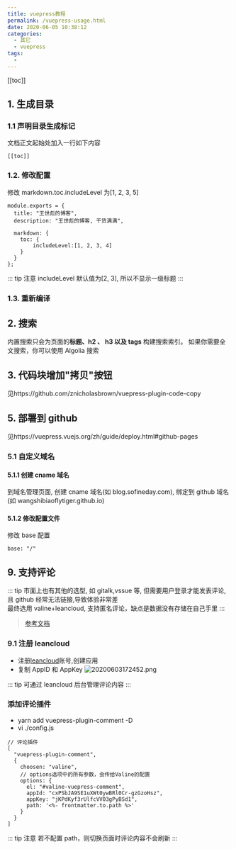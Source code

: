 ```yaml
---
title: vuepress教程
permalink: /vuepress-usage.html
date: 2020-06-05 10:38:12
categories:
  - 其它
  - vuepress
tags:
  -
---
```


[[toc]]

## 1. 生成目录

### 1.1 声明目录生成标记

文档正文起始处加入一行如下内容

```
[[toc]]
```

### 1.2. 修改配置

修改 markdown.toc.includeLevel 为[1, 2, 3, 5]

```
module.exports = {
  title: "王世彪的博客",
  description: "王世彪的博客, 干货满满",

  markdown: {
    toc: {
        includeLevel:[1, 2, 3, 4]
    }
  }
};
```

::: tip 注意
includeLevel 默认值为[2, 3], 所以不显示一级标题
:::

### 1.3. 重新编译

## 2. 搜索

内置搜索只会为页面的**标题、h2 、 h3 以及 tags** 构建搜索索引。 如果你需要全文搜索，你可以使用 Algolia 搜索

## 3. 代码块增加"拷贝"按钮

见https://github.com/znicholasbrown/vuepress-plugin-code-copy

## 5. 部署到 github

见https://vuepress.vuejs.org/zh/guide/deploy.html#github-pages

### 5.1 自定义域名

#### 5.1.1 创建 cname 域名

到域名管理页面, 创建 cname 域名(如 blog.sofineday.com), 绑定到 github 域名(如 wangshibiaoflytiger.github.io)

#### 5.1.2 修改配置文件

修改 base 配置

```
base: "/"
```

## 9. 支持评论

::: tip
市面上也有其他的选型, 如 gitalk,vssue 等, 但需要用户登录才能发表评论, 且 github 经常无法链接,导致体验非常差<br>
最终选用 valine+leancloud, 支持匿名评论，缺点是数据没有存储在自己手里
:::

> [参考文档](https://github.com/dongyuanxin/vuepress-plugin-comment)

### 9.1 注册 leancloud

- 注册[leancloud](https://leancloud.cn)账号,创建应用
- 复制 AppID 和 AppKey
  ![20200603172452.png](https://cdn.jsdelivr.net/gh/wangshibiaoFlytiger/blog_picBed1/images/20200603172452.png)

::: tip
可通过 leancloud 后台管理评论内容
:::

### 添加评论插件

- yarn add vuepress-plugin-comment -D
- vi ./config.js

```
// 评论插件
[
  "vuepress-plugin-comment",
  {
    choosen: "valine",
    // options选项中的所有参数，会传给Valine的配置
    options: {
      el: "#valine-vuepress-comment",
      appId: "cxPSbJA9SE1uXWt0ywBRl0Cr-gzGzoHsz",
      appKey: "jKPdKyf3rUlfcVV03gPyBSd1",
      path: '<%- frontmatter.to.path %>'
    }
  }
]
```

::: tip 注意
若不配置 path，则切换页面时评论内容不会刷新
:::
